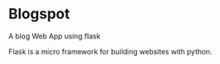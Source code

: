 # Blogspot
A blog Web App using flask

Flask is a micro framework for building websites with python.
